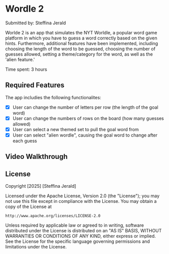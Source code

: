 # Wordle 2

Submitted by: Steffina Jerald

Worlde 2 is an app that simulates the NYT Worldle, a popular word game platform in which you have to guess a word correctly based on the given hints. Furthermore, additional features have been implemented, including choosing the length of the word to be guessed, choosing the number of guesses allowed, setting a theme/category for the word, as well as the 'alien feature.'

Time spent: 3 hours 

## Required Features

The app includies the following functionalites:

- [X] User can change the number of letters per row (the length of the goal word)
- [X] User can change the numbers of rows on the board (how many guesses allowed)
- [X] User can select a new themed set to pull the goal word from
- [X] User can select "alien wordle", causing the goal word to change after each guess

## Video Walkthrough



## License

Copyright [2025] [Steffina Jerald]

Licensed under the Apache License, Version 2.0 (the "License");
you may not use this file except in compliance with the License.
You may obtain a copy of the License at

    http://www.apache.org/licenses/LICENSE-2.0

Unless required by applicable law or agreed to in writing, software
distributed under the License is distributed on an "AS IS" BASIS,
WITHOUT WARRANTIES OR CONDITIONS OF ANY KIND, either express or implied.
See the License for the specific language governing permissions and
limitations under the License.
